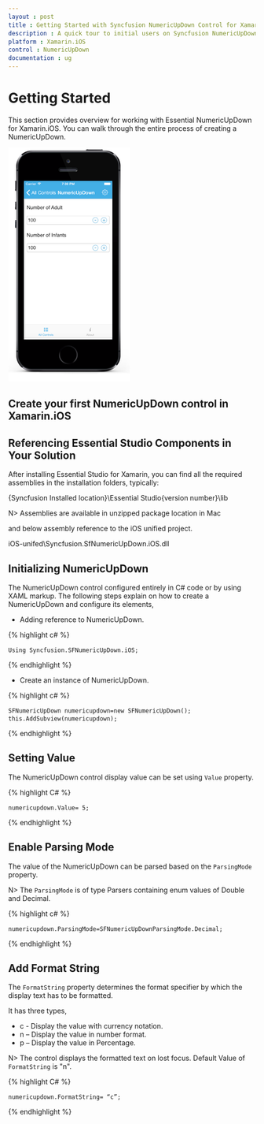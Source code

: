 ```yaml
---
layout : post
title : Getting Started with Syncfusion NumericUpDown Control for Xamarin.iOS
description : A quick tour to initial users on Syncfusion NumericUpDown control for Xamarin.iOS platform 
platform : Xamarin.iOS
control : NumericUpDown 
documentation : ug
---
```


# Getting Started

This section provides overview for working with Essential NumericUpDown for Xamarin.iOS. You can walk through the entire process of creating a NumericUpDown.

![](images/gettingstarted.png)

## Create your first NumericUpDown control in Xamarin.iOS

## Referencing Essential Studio Components in Your Solution	

After installing Essential Studio for Xamarin, you can find all the required assemblies in the installation folders, typically:

{Syncfusion Installed location}\Essential Studio{version number}\lib

N> Assemblies are available in unzipped package location in Mac

and below assembly reference to the iOS unified project.

iOS-unifed\Syncfusion.SfNumericUpDown.iOS.dll

## Initializing NumericUpDown

The NumericUpDown control configured entirely in C# code or by using XAML markup. The following steps explain on how to create a NumericUpDown and configure its elements,

* Adding reference to NumericUpDown.

{% highlight c# %}

	Using Syncfusion.SFNumericUpDown.iOS; 

{% endhighlight %}


* Create an instance of NumericUpDown.

{% highlight c# %}

	SFNumericUpDown numericupdown=new SFNumericUpDown();
	this.AddSubview(numericupdown);

{% endhighlight %}

## Setting Value

The NumericUpDown control display value can be set using `Value` property. 

{% highlight C# %}

	numericupdown.Value= 5;

{% endhighlight %}

## Enable Parsing Mode

The value of the NumericUpDown can be parsed based on the `ParsingMode` property. 

N> The `ParsingMode` is of type Parsers containing enum values of Double and Decimal.

{% highlight c# %}

	numericupdown.ParsingMode=SFNumericUpDownParsingMode.Decimal;
	
{% endhighlight %}

## Add Format String

The `FormatString` property determines the format specifier by which the display text has to be formatted. 

It has three types,

* c - Display the value with currency notation.
* n – Display the value in number format.
* p – Display the value in Percentage.

N> The control displays the formatted text on lost focus. Default Value of `FormatString` is "n".

{% highlight C# %}

	numericupdown.FormatString= “c”;

{% endhighlight %}





